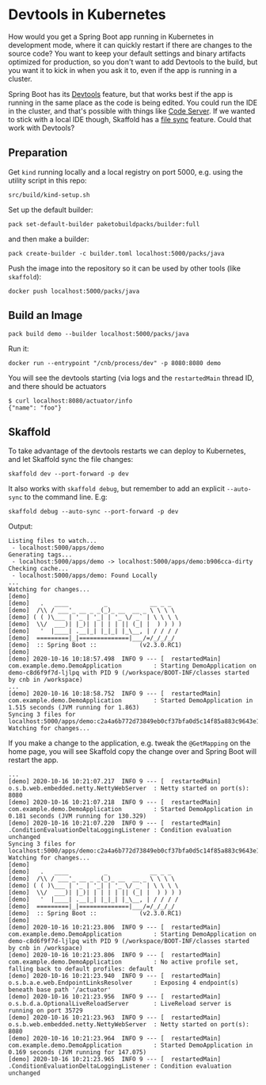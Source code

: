 # Devtools in Kubernetes

How would you get a Spring Boot app running in Kubernetes in development mode, where it can quickly restart if there are changes to the source code? You want to keep your default settings and binary artifacts optimized for production, so you don't want to add Devtools to the build, but you want it to kick in when you ask it to, even if the app is running in a cluster.

Spring Boot has its [Devtools](https://docs.spring.io/spring-boot/docs/1.5.16.RELEASE/reference/html/using-boot-devtools.html) feature, but that works best if the app is running in the same place as the code is being edited. You could run the IDE in the cluster, and that's possible with things like [Code Server](https://github.com/cdr/code-server). If we wanted to stick with a local IDE though, Skaffold has a [file sync](https://skaffold.dev/docs/pipeline-stages/filesync/) feature. Could that work with Devtools?

## Preparation

Get `kind` running locally and a local registry on port 5000, e.g. using the utility script in this repo:

```
src/build/kind-setup.sh
```

Set up the default builder:

```
pack set-default-builder paketobuildpacks/builder:full
```

and then make a builder:

```
pack create-builder -c builder.toml localhost:5000/packs/java
```

Push the image into the repository so it can be used by other tools (like `skaffold`):

```
docker push localhost:5000/packs/java
```

## Build an Image

```
pack build demo --builder localhost:5000/packs/java
```

Run it:

```
docker run --entrypoint "/cnb/process/dev" -p 8080:8080 demo
```

You will see the devtools starting (via logs and the `restartedMain` thread ID, and there should be actuators

```
$ curl localhost:8080/actuator/info
{"name": "foo"}
```

## Skaffold

To take advantage of the devtools restarts we can deploy to Kubernetes, and let Skaffold sync the file changes:

```
skaffold dev --port-forward -p dev
```

It also works with `skaffold debug`, but remember to add an explicit `--auto-sync` to the command line. E.g:


```
skaffold debug --auto-sync --port-forward -p dev
```

Output:

```
Listing files to watch...
 - localhost:5000/apps/demo
Generating tags...
 - localhost:5000/apps/demo -> localhost:5000/apps/demo:b906cca-dirty
Checking cache...
 - localhost:5000/apps/demo: Found Locally
...
Watching for changes...
[demo] 
[demo]   .   ____          _            __ _ _
[demo]  /\\ / ___'_ __ _ _(_)_ __  __ _ \ \ \ \
[demo] ( ( )\___ | '_ | '_| | '_ \/ _` | \ \ \ \
[demo]  \\/  ___)| |_)| | | | | || (_| |  ) ) ) )
[demo]   '  |____| .__|_| |_|_| |_\__, | / / / /
[demo]  =========|_|==============|___/=/_/_/_/
[demo]  :: Spring Boot ::            (v2.3.0.RC1)
[demo] 
[demo] 2020-10-16 10:18:57.498  INFO 9 --- [  restartedMain] com.example.demo.DemoApplication         : Starting DemoApplication on demo-c8d6f9f7d-ljlpq with PID 9 (/workspace/BOOT-INF/classes started by cnb in /workspace)
...
[demo] 2020-10-16 10:18:58.752  INFO 9 --- [  restartedMain] com.example.demo.DemoApplication         : Started DemoApplication in 1.515 seconds (JVM running for 1.863)
Syncing 3 files for localhost:5000/apps/demo:c2a4a6b772d73849eb0cf37bfa0d5c14f85a883c9643e1af7cb8f037a66d22a4
Watching for changes...
```

If you make a change to the application, e.g. tweak the `@GetMapping` on the home page, you will see Skaffold copy the change over and Spring Boot will restart the app.

```
...
[demo] 2020-10-16 10:21:07.217  INFO 9 --- [  restartedMain] o.s.b.web.embedded.netty.NettyWebServer  : Netty started on port(s): 8080
[demo] 2020-10-16 10:21:07.218  INFO 9 --- [  restartedMain] com.example.demo.DemoApplication         : Started DemoApplication in 0.181 seconds (JVM running for 130.329)
[demo] 2020-10-16 10:21:07.220  INFO 9 --- [  restartedMain] .ConditionEvaluationDeltaLoggingListener : Condition evaluation unchanged
Syncing 3 files for localhost:5000/apps/demo:c2a4a6b772d73849eb0cf37bfa0d5c14f85a883c9643e1af7cb8f037a66d22a4
Watching for changes...
[demo] 
[demo]   .   ____          _            __ _ _
[demo]  /\\ / ___'_ __ _ _(_)_ __  __ _ \ \ \ \
[demo] ( ( )\___ | '_ | '_| | '_ \/ _` | \ \ \ \
[demo]  \\/  ___)| |_)| | | | | || (_| |  ) ) ) )
[demo]   '  |____| .__|_| |_|_| |_\__, | / / / /
[demo]  =========|_|==============|___/=/_/_/_/
[demo]  :: Spring Boot ::            (v2.3.0.RC1)
[demo] 
[demo] 2020-10-16 10:21:23.806  INFO 9 --- [  restartedMain] com.example.demo.DemoApplication         : Starting DemoApplication on demo-c8d6f9f7d-ljlpq with PID 9 (/workspace/BOOT-INF/classes started by cnb in /workspace)
[demo] 2020-10-16 10:21:23.806  INFO 9 --- [  restartedMain] com.example.demo.DemoApplication         : No active profile set, falling back to default profiles: default
[demo] 2020-10-16 10:21:23.940  INFO 9 --- [  restartedMain] o.s.b.a.e.web.EndpointLinksResolver      : Exposing 4 endpoint(s) beneath base path '/actuator'
[demo] 2020-10-16 10:21:23.956  INFO 9 --- [  restartedMain] o.s.b.d.a.OptionalLiveReloadServer       : LiveReload server is running on port 35729
[demo] 2020-10-16 10:21:23.963  INFO 9 --- [  restartedMain] o.s.b.web.embedded.netty.NettyWebServer  : Netty started on port(s): 8080
[demo] 2020-10-16 10:21:23.964  INFO 9 --- [  restartedMain] com.example.demo.DemoApplication         : Started DemoApplication in 0.169 seconds (JVM running for 147.075)
[demo] 2020-10-16 10:21:23.965  INFO 9 --- [  restartedMain] .ConditionEvaluationDeltaLoggingListener : Condition evaluation unchanged
```